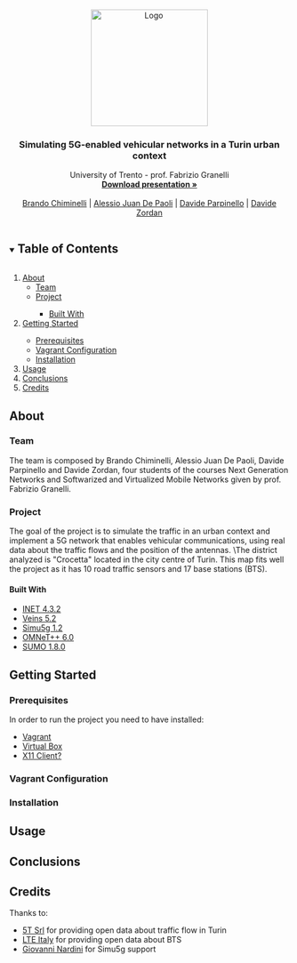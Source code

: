 <br />
<p align="center">
  <a href="https://github.com/davideparpinello/SimuTorino">
    <img src="https://cdn-icons-png.flaticon.com/512/4353/4353327.png" alt="Logo" width="210"> 
  </a>
  <h3 align="center">Simulating 5G-enabled vehicular networks in a Turin urban context</h3>

  <p align="center">
    University of Trento - prof. Fabrizio Granelli
    <br />
    <a href="https://github.com/davideparpinello/SimuTorino/blob/main/utils/Presentation_SimuTorino.pdf"><strong>Download presentation »</strong></a>
    <br />
    <br />
    <a href="https://github.com/Bralli99">Brando Chiminelli</a>
    |
    <a href="https://github.com/AlessioDP123">Alessio Juan De Paoli</a>
    |
    <a href="https://github.com/davideparpinello">Davide Parpinello</a>
    |
    <a href="https://github.com/davidezordan25">Davide Zordan</a>
  </p>
</p>

<!-- TABLE OF CONTENTS -->
<details open="open">
  <summary><h2 style="display: inline-block">Table of Contents</h2></summary>
  <ol>
    <li>
      <a href="#about">About</a>
      <ul>
        <li><a href="#team">Team</a></li>
        <li><a href="#project">Project</a></li>
          <ul>
        <li><a href="#built-with">Built With</a></li>
      </ul>
      </ul>
    </li>
    <li><a href="#getting-started">Getting Started</a></li>
      <ul>
        <li><a href="#prerequisites">Prerequisites</a></li>
        <li><a href="#vagrant-configuration">Vagrant Configuration</a></li>
        <li><a href="#installation">Installation</a></li>
      </ul>
    </li>
    <li><a href="#usage">Usage</a></li>
    <li>
      <a href="#conclusions">Conclusions</a>
    </li>
    <li>
      <a href="#credits">Credits</a>
    </li>
  </ol>
</details>

<!-- ABOUT THE PROJECT -->

## About

### Team

The team is composed by Brando Chiminelli, Alessio Juan De Paoli, Davide Parpinello and Davide Zordan, four students of the courses Next Generation Networks and Softwarized and Virtualized Mobile Networks given by prof. Fabrizio Granelli.

### Project

The goal of the project is to simulate the traffic in an urban context and implement a 5G network that enables vehicular communications, using real data about the traffic flows and the position of the antennas.
\\The district analyzed is "Crocetta" located in the city centre of Turin. This map fits well the project as it has 10 road traffic sensors and 17 base stations (BTS).

#### Built With

* [INET 4.3.2](https://inet.omnetpp.org/)
* [Veins 5.2](https://veins.car2x.org/)
* [Simu5g 1.2](http://simu5g.org/)
* [OMNeT++ 6.0](https://omnetpp.org/)
* [SUMO 1.8.0](https://www.eclipse.org/sumo/)

## Getting Started
### Prerequisites
In order to run the project you need to have installed:
* [Vagrant](https://www.vagrantup.com/)
* [Virtual Box](https://www.virtualbox.org/)
* [X11 Client?]()

### Vagrant Configuration

### Installation

## Usage

## Conclusions

## Credits

Thanks to:
* [5T Srl](https://www.5t.torino.it/) for providing open data about traffic flow in Turin
* [LTE Italy](https://lteitaly.it/) for providing open data about BTS 
* [Giovanni Nardini](http://www.iet.unipi.it/g.nardini/research.html) for Simu5g support
